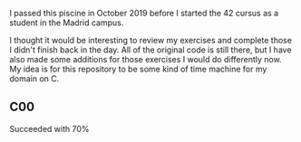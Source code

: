 I passed this piscine in October 2019 before I started the 42 cursus as a student in the Madrid campus.

I thought it would be interesting to review my exercises and complete those I didn't finish back in the day.
All of the original code is still there, but I have also made some additions for those exercises I would do differently now.
My idea is for this repository to be some kind of time machine for my domain on C.

## C00
Succeeded with 70%
